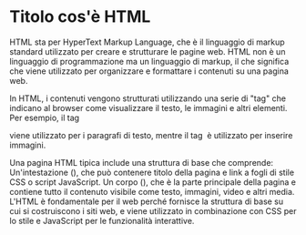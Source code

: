 # Titolo cos'è HTML
HTML sta per HyperText Markup Language, che è il linguaggio di markup standard utilizzato per creare e strutturare le pagine web. HTML non è un linguaggio di programmazione ma un linguaggio di markup, il che significa che viene utilizzato per organizzare e formattare i contenuti su una pagina web.

In HTML, i contenuti vengono strutturati utilizzando una serie di "tag" che indicano al browser come visualizzare il testo, le immagini e altri elementi. Per esempio, il tag <p> viene utilizzato per i paragrafi di testo, mentre il tag <img> è utilizzato per inserire immagini.

Una pagina HTML tipica include una struttura di base che comprende:
Un'intestazione (<head>), che può contenere titolo della pagina e link a fogli di stile CSS o script JavaScript.
Un corpo (<body>), che è la parte principale della pagina e contiene tutto il contenuto visibile come testo, immagini, video e altri media.
L'HTML è fondamentale per il web perché fornisce la struttura di base su cui si costruiscono i siti web, e viene utilizzato in combinazione con CSS per lo stile e JavaScript per le funzionalità interattive.